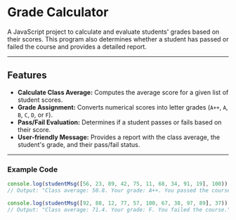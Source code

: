 # Grade Calculator

A JavaScript project to calculate and evaluate students' grades based on their scores. This program also determines whether a student has passed or failed the course and provides a detailed report.

---

## Features

- **Calculate Class Average:** Computes the average score for a given list of student scores.
- **Grade Assignment:** Converts numerical scores into letter grades (`A++`, `A`, `B`, `C`, `D`, or `F`).
- **Pass/Fail Evaluation:** Determines if a student passes or fails based on their score.
- **User-friendly Message:** Provides a report with the class average, the student's grade, and their pass/fail status.

---


### Example Code

```javascript
console.log(studentMsg([56, 23, 89, 42, 75, 11, 68, 34, 91, 19], 100));
// Output: "Class average: 50.8. Your grade: A++. You passed the course."

console.log(studentMsg([92, 88, 12, 77, 57, 100, 67, 38, 97, 89], 37));
// Output: "Class average: 71.4. Your grade: F. You failed the course."
